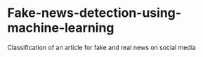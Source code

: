 # Fake-news-detection-using-machine-learning
Classification of an article for fake and real news on social media 
